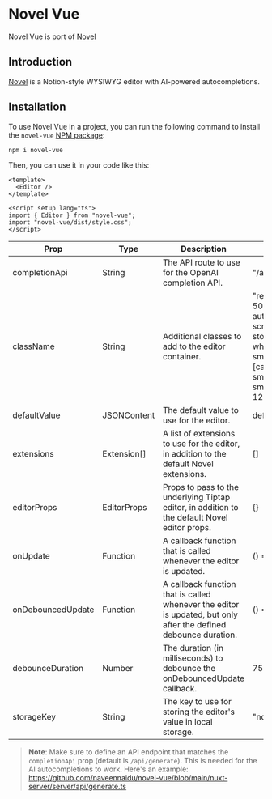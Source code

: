 # Novel Vue

Novel Vue is port of [Novel](https://github.com/steven-tey/novel)

## Introduction

[Novel](https://novel.sh/) is a Notion-style WYSIWYG editor with AI-powered autocompletions.

## Installation

To use Novel Vue in a project, you can run the following command to install the `novel-vue` [NPM package](https://www.npmjs.com/package/novel-vue):

```
npm i novel-vue
```

Then, you can use it in your code like this:

```vue
<template>
  <Editor />
</template>

<script setup lang="ts">
import { Editor } from "novel-vue";
import "novel-vue/dist/style.css";
</script>
```

| Prop              | Type        | Description                                                                                                      | Default                                                                                                                                                     |
| ----------------- | ----------- | ---------------------------------------------------------------------------------------------------------------- | ----------------------------------------------------------------------------------------------------------------------------------------------------------- |
| completionApi     | String      | The API route to use for the OpenAI completion API.                                                              | "/api/generate"                                                                                                                                             |
| className         | String      | Additional classes to add to the editor container.                                                               | "relative min-h-500px] w-full mx-auto max-w-screen-lg border-stone-200 bg-white p-12 px-8 sm:mb-[calc(20vh)] sm:rounded-lg sm:border sm:px-12 sm:shadow-lg" |
| defaultValue      | JSONContent | The default value to use for the editor.                                                                         | defaultEditorContent                                                                                                                                        |
| extensions        | Extension[] | A list of extensions to use for the editor, in addition to the default Novel extensions.                         | []                                                                                                                                                          |
| editorProps       | EditorProps | Props to pass to the underlying Tiptap editor, in addition to the default Novel editor props.                    | {}                                                                                                                                                          |
| onUpdate          | Function    | A callback function that is called whenever the editor is updated.                                               | () => {}                                                                                                                                                    |
| onDebouncedUpdate | Function    | A callback function that is called whenever the editor is updated, but only after the defined debounce duration. | () => {}                                                                                                                                                    |
| debounceDuration  | Number      | The duration (in milliseconds) to debounce the onDebouncedUpdate callback.                                       | 750                                                                                                                                                         |
| storageKey        | String      | The key to use for storing the editor's value in local storage.                                                  | "novel\_\_content"                                                                                                                                          |


> **Note**: Make sure to define an API endpoint that matches the `completionApi` prop (default is `/api/generate`). This is needed for the AI autocompletions to work. Here's an example: https://github.com/naveennaidu/novel-vue/blob/main/nuxt-server/server/api/generate.ts
